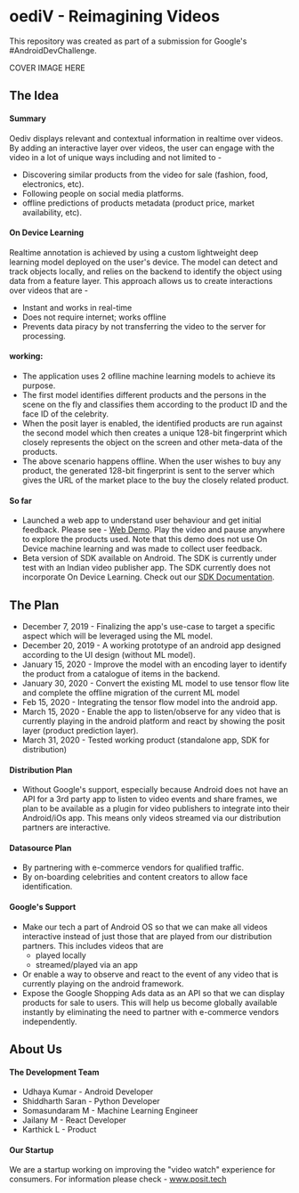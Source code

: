 # oediV - Reimagining Videos
This repository was created as part of a submission for Google's #AndroidDevChallenge.

COVER IMAGE HERE

## The Idea

#### Summary
Oediv displays relevant and contextual information in realtime over videos. By adding an interactive layer over videos, the user can engage with the video in a lot of unique ways including and not limited to - 

* Discovering similar products from the video for sale (fashion, food, electronics, etc).
* Following people on social media platforms.
* offline predictions of products metadata (product price, market availability, etc).

#### On Device Learning

Realtime annotation is achieved by using a custom lightweight deep learning model deployed on the user's device. The model can detect and track objects locally, and relies on the backend to identify the object using data from a feature layer. This approach allows us to create interactions over videos that are - 
* Instant and works in real-time
* Does not require internet; works offline
* Prevents data piracy by not transferring the video to the server for processing.

#### working: 
* The application uses 2 oflline machine learning models to achieve its purpose.
* The first model identifies different products and the persons in the scene on the fly and classifies them according to the product ID and the face ID of the celebrity.
* When the posit layer is enabled, the identified products are run against the second model which then creates a unique 128-bit fingerprint which closely represents the object on the screen and other meta-data of the products. 
* The above scenario happens offline. When the user wishes to buy any product, the generated 128-bit fingerprint is sent to the server which gives the URL of the market place to the buy the closely related product.

#### So far

* Launched a web app to understand user behaviour and get initial feedback. Please see - [Web Demo](http://www.justplay.tv/watch/1). Play the video and pause anywhere to explore the products used. Note that this demo does not use On Device machine learning and was made to collect user feedback.
* Beta version of SDK available on Android. The SDK is currently under test with an Indian video publisher app. The SDK currently does not incorporate On Device Learning. Check out our [SDK Documentation](../master/resources/posit_sdk_doc.pdf).   

## The Plan

* December 7, 2019 - Finalizing the app's use-case to target a specific aspect which will be leveraged using the ML model.
* December 20, 2019 - A working prototype of an android app designed according to the UI design (without ML model).
* January 15, 2020 - Improve the model with an encoding layer to identify the product from a catalogue of items in the backend.
* January 30, 2020 - Convert the existing ML model to use tensor flow lite and complete the offline migration of the current ML model 
* Feb 15, 2020 - Integrating the tensor flow model into the android app.
* March 15, 2020 - Enable the app to listen/observe for any video that is currently playing in the android platform and react by showing the posit layer (product prediction layer).
* March 31, 2020 - Tested working product (standalone app, SDK for distribution)

#### Distribution Plan

* Without Google's support, especially because Android does not have an API for a 3rd party app to listen to video events and share frames, we plan to be available as a plugin for video publishers to integrate into their Android/iOs app. This means only videos streamed via our distribution partners are interactive.

#### Datasource Plan

* By partnering with e-commerce vendors for qualified traffic.
* By on-boarding celebrities and content creators to allow face identification.

#### Google's Support 

* Make our tech a part of Android OS so that we can make all videos interactive instead of just those that are played from our distribution partners. This includes videos that are
  * played locally
  * streamed/played via an app
* Or enable a way to observe and react to the event of any video that is currently playing on the android framework.
* Expose the Google Shopping Ads data as an API so that we can display products for sale to users. This will help us become globally available instantly by eliminating the need to partner with e-commerce vendors independently. 
 
## About Us

#### The Development Team

* Udhaya Kumar - Android Developer 
* Shiddharth Saran - Python Developer  
* Somasundaram M - Machine Learning Engineer
* Jailany M - React Developer
* Karthick L - Product

#### Our Startup

We are a startup working on improving the "video watch" experience for consumers. For information please check - www.posit.tech



